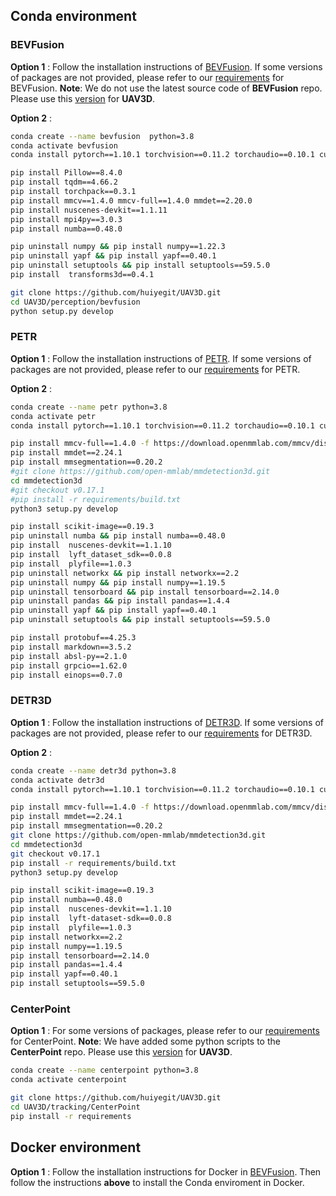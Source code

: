 
## Conda environment

### BEVFusion
**Option 1** : Follow the installation instructions of [BEVFusion](https://github.com/mit-han-lab/bevfusion). If some versions of packages are not provided, please refer to our [requirements](./requirements_bevfusion.txt) for BEVFusion. **Note**: We do not use the latest source code of __BEVFusion__ repo. Please use this [version](./perception/bevfusion) for __UAV3D__. 

**Option 2** : 
```bash
conda create --name bevfusion  python=3.8
conda activate bevfusion
conda install pytorch==1.10.1 torchvision==0.11.2 torchaudio==0.10.1 cudatoolkit=11.3 -c pytorch
```
```bash
pip install Pillow==8.4.0
pip install tqdm==4.66.2
pip install torchpack==0.3.1
pip install mmcv==1.4.0 mmcv-full==1.4.0 mmdet==2.20.0
pip install nuscenes-devkit==1.1.11
pip install mpi4py==3.0.3
pip install numba==0.48.0
```
```bash
pip uninstall numpy && pip install numpy==1.22.3
pip uninstall yapf && pip install yapf==0.40.1
pip uninstall setuptools && pip install setuptools==59.5.0
pip install  transforms3d==0.4.1
```
```bash
git clone https://github.com/huiyegit/UAV3D.git
cd UAV3D/perception/bevfusion
python setup.py develop
```



### PETR
**Option 1** : Follow the installation instructions of [PETR](https://github.com/megvii-research/PETR). If some versions of packages are not provided, please refer to our [requirements](./requirements_petr.txt) for PETR.

**Option 2** : 
```bash
conda create --name petr python=3.8
conda activate petr
conda install pytorch==1.10.1 torchvision==0.11.2 torchaudio==0.10.1 cudatoolkit=11.3 -c pytorch
```

```bash
pip install mmcv-full==1.4.0 -f https://download.openmmlab.com/mmcv/dist/cu113/torch1.10.1/index.html
pip install mmdet==2.24.1
pip install mmsegmentation==0.20.2
#git clone https://github.com/open-mmlab/mmdetection3d.git
cd mmdetection3d
#git checkout v0.17.1
#pip install -r requirements/build.txt
python3 setup.py develop  
```

```bash
pip install scikit-image==0.19.3
pip uninstall numba && pip install numba==0.48.0
pip install  nuscenes-devkit==1.1.10
pip install  lyft_dataset_sdk==0.0.8
pip install  plyfile==1.0.3
pip uninstall networkx && pip install networkx==2.2
pip uninstall numpy && pip install numpy==1.19.5
pip uninstall tensorboard && pip install tensorboard==2.14.0
pip uninstall pandas && pip install pandas==1.4.4
pip uninstall yapf && pip install yapf==0.40.1
pip uninstall setuptools && pip install setuptools==59.5.0
```

```bash
pip install protobuf==4.25.3
pip install markdown==3.5.2
pip install absl-py==2.1.0
pip install grpcio==1.62.0
pip install einops==0.7.0
```


### DETR3D
**Option 1** : Follow the installation instructions of [DETR3D](https://github.com/WangYueFt/detr3d). If some versions of packages are not provided, please refer to our [requirements](./requirements_detr3d.txt) for DETR3D.

**Option 2** : 
```bash
conda create --name detr3d python=3.8
conda activate detr3d
conda install pytorch==1.10.1 torchvision==0.11.2 torchaudio==0.10.1 cudatoolkit=11.3 -c pytorch
```

```bash
pip install mmcv-full==1.4.0 -f https://download.openmmlab.com/mmcv/dist/cu113/torch1.10.1/index.html
pip install mmdet==2.24.1
pip install mmsegmentation==0.20.2
git clone https://github.com/open-mmlab/mmdetection3d.git
cd mmdetection3d
git checkout v0.17.1
pip install -r requirements/build.txt
python3 setup.py develop
```

```bash
pip install scikit-image==0.19.3
pip install numba==0.48.0
pip install  nuscenes-devkit==1.1.10
pip install  lyft-dataset-sdk==0.0.8
pip install  plyfile==1.0.3
pip install networkx==2.2
pip install numpy==1.19.5
pip install tensorboard==2.14.0
pip install pandas==1.4.4
pip install yapf==0.40.1
pip install setuptools==59.5.0
```

### CenterPoint
**Option 1** : For some versions of packages, please refer to our [requirements](./requirements_centerpoint.txt) for CenterPoint. **Note**: We have added some python scripts to the __CenterPoint__ repo. Please use this [version](./tracking/CenterPoint) for __UAV3D__. 

```bash
conda create --name centerpoint python=3.8
conda activate centerpoint
```

```bash
git clone https://github.com/huiyegit/UAV3D.git
cd UAV3D/tracking/CenterPoint
pip install -r requirements
```


## Docker environment
**Option 1** : Follow the installation instructions for Docker in [BEVFusion](https://github.com/mit-han-lab/bevfusion). Then follow the instructions __above__ to install the Conda enviroment in Docker. 







